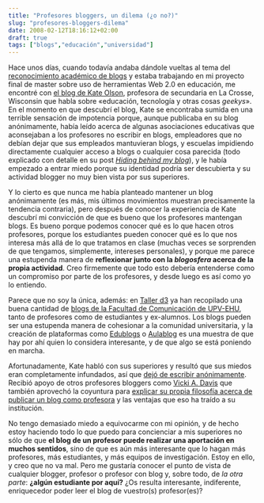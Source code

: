 ```yaml
---
title: "Profesores bloggers, un dilema (¿o no?)"
slug: "profesores-bloggers-dilema"
date: 2008-02-12T18:16:12+02:00
draft: true
tags: ["blogs","educación","universidad"]
---
```


Hace unos días, cuando todavía andaba dándole vueltas al tema del [reconocimiento académico de blogs](https://www.mirenberasategi.com/post/reconocimiento-academico-blogs/) y estaba trabajando en mi proyecto final de master sobre uso de herramientas Web 2.0 en educación, me encontré con [el blog de Kate Olson](http://googtweetblog.edublogs.org/), profesora de secundaria en La Crosse, Wisconsin que habla sobre «educación, tecnología y otras cosas _geekys_». En el momento en que descubrí el blog, Kate se encontraba sumida en una terrible sensación de impotencia porque, aunque publicaba en su blog anónimamente, había leído acerca de algunas asociaciones educativas que aconsejaban a los profesores no escribir en blogs, empleadores que no debían dejar que sus empleados mantuvieran blogs, y escuelas impidiendo directamente cualquier acceso a blogs o cualquier cosa parecida (todo explicado con detalle en su post [_Hiding behind my blog_](http://googtweetblog.edublogs.org/2008/01/20/hiding-under-my-blog/)), y le había empezado a entrar miedo porque su identidad podría ser descubierta y su actividad blogger no muy bien vista por sus superiores.

Y lo cierto es que nunca me había planteado mantener un blog anónimamente (es más, mis últimos movimientos muestran precisamente la tendencia contraria), pero después de conocer la experiencia de Kate descubrí mi convicción de que es bueno que los profesores mantengan blogs. Es bueno porque podemos conocer qué es lo que hacen otros profesores, porque los estudiantes pueden conocer qué es lo que nos interesa más allá de lo que tratamos en clase (muchas veces se sorprenden de que tengamos, simplemente, intereses personales), y porque me parece una estupenda manera de **reflexionar junto con la _blogosfera_ acerca de la propia actividad**. Creo firmemente que todo esto debería entenderse como un compromiso por parte de los profesores, y desde luego es así como yo lo entiendo.

Parece que no soy la única, además: en [Taller d3](http://www.tallerd3.com/) ya han recopilado una buena cantidad de [blogs de la Facultad de Comunicación de UPV-EHU](http://www.tallerd3.com/archives/1229), tanto de profesores como de estudiantes y ex-alumnos. Los blogs pueden ser una estupenda manera de cohesionar a la comunidad universitaria, y la creación de plataformas como [Edublogs](http://edublogs.org/) o [Aulablog](http://www.aulablog.com/) es una muestra de que hay por ahí quien lo considera interesante, y de que algo se está poniendo en marcha.

Afortunadamente, Kate habló con sus superiores y resultó que sus miedos eran completamente infundados, así que [dejó de escribir anónimamente](http://googtweetblog.edublogs.org/2008/01/21/came-clean-im-coming-out/). Recibió apoyo de otros profesores bloggers como [Vicki A. Davis](http://coolcatteacher.blogspot.com) que también aprovechó la coyuntura para [explicar su propia filosofía acerca de publicar un blog como profesora](http://coolcatteacher.blogspot.com/2008/01/why-should-teachers-have-to-hide-behind.html) y las ventajas que eso ha traído a su institución.

No tengo demasiado miedo a equivocarme con mi opinión, y de hecho estoy haciendo todo lo que puedo para concienciar a mis superiores no sólo de que **el blog de un profesor puede realizar una aportación en muchos sentidos**, sino de que es aún más interesante que lo hagan más profesores, más estudiantes, y más equipos de investigación. Estoy en ello, y creo que no va mal. Pero me gustaría conocer el punto de vista de cualquier blogger, profesor o profesor con blog y, sobre todo, de _la otra parte_: **¿algún estudiante por aquí?** ¿Os resulta interesante, indiferente, enriquecedor poder leer el blog de vuestro(s) profesor(es)?


